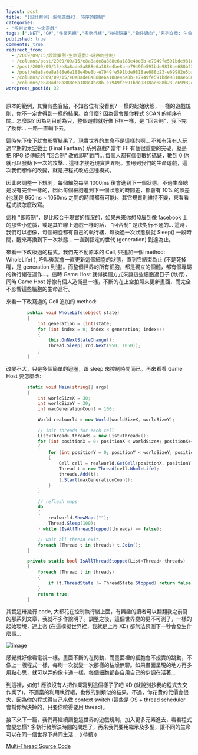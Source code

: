 ```yaml
---
layout: post
title: "[設計案例] 生命遊戲#3, 時序的控制"
categories:
- "系列文章: 生命遊戲"
tags: [".NET","C#","作業系統","多執行緒","技術隨筆","物件導向","系列文章: 生命遊戲"]
published: true
comments: true
redirect_from:
  - /2009/09/15/設計案例-生命遊戲3-時序的控制/
  - /columns/post/2009/09/15/e8a8ade8a888e6a188e4be8b-e7949fe591bde9818ae688b23-e69982e5ba8fe79a84e68ea7e588b6.aspx/
  - /post/2009/09/15/e8a8ade8a888e6a188e4be8b-e7949fe591bde9818ae688b23-e69982e5ba8fe79a84e68ea7e588b6.aspx/
  - /post/e8a8ade8a888e6a188e4be8b-e7949fe591bde9818ae688b23-e69982e5ba8fe79a84e68ea7e588b6.aspx/
  - /columns/2009/09/15/e8a8ade8a888e6a188e4be8b-e7949fe591bde9818ae688b23-e69982e5ba8fe79a84e68ea7e588b6.aspx/
  - /columns/e8a8ade8a888e6a188e4be8b-e7949fe591bde9818ae688b23-e69982e5ba8fe79a84e68ea7e588b6.aspx/
wordpress_postid: 32
---
```


原本的範例，其實有些盲點，不知各位有沒看到? 一樣的起始狀態，一樣的遊戲規則，你不一定會得到一樣的結果。為什麼? 因為這會跟你程式 SCAN 的順序有關。怎麼說? 因為到目前為只，整個遊戲就好像下棋一樣，是 "回合制"，我下完了換你... 一路一直輪下去。

這時先下後下就會影響結果了。現實世界的生命不是這樣的啊... 不知有沒有人玩過早期的太空戰士 (Final Fantasy) 系列遊戲? 當年 FF 有個很重要的突破，就是把 RPG 從傳統的 "回合制" 改成即時戰鬥... 每個人都有個倒數的碼錶，數到 0 你就可以發動下一次的攻擊... 這樣才接近現實世界啊。套用到我們的生命遊戲，這次我們想作的改變，就是把程式改成這種模式。

因此來調整一下規則，每個細胞每隔 1000ms 後會進到下一個狀態。不過生命總是沒有完全一樣的，因此每個細胞進到下一個狀態的時間差，都會有 10% 的誤差 (也就是 950ms ~ 1050ms 之間的時間都有可能)。其它規責則維持不變，來看看程式該怎麼改寫。

這種 "即時制"，是比較合乎現實的情況的，如果未來你想發展到像 facebook 上的那些小遊戲，或是其它線上遊戲一樣的話， "回合制" 是決對行不通的... 這時，我們可以想像，每個細胞都有自己的執行緒，每換過一次狀態後就 Sleep() 一段時間，醒來再換到下一次狀態... 一直到指定的世代 (generation) 到達為止。

來看一下改版過的程式。我們先不動原本的 Cell, 只追加一個 method: WholeLife( ), 呼叫後就會一直更新這個細胞的狀態，直到它結束為止 (不是死掉喔，是 generation 到達)。而整個世界的所有細胞，都是獨立的個體，都有個專屬的執行緒在運作...。這時 Game Host 就得換個方式來讓這些細胞過日子 (執行)，同時 Game Host 好像有個人造衛星一樣，不斷的在上空拍照來更新畫面，而完全不影響這些細胞的生命進行。

來看一下改寫過的 Cell 追加的 method:

```csharp
        public void WholeLife(object state)
        {
            int generation = (int)state;
            for (int index = 0; index < generation; index++)
            {
                this.OnNextStateChange();
                Thread.Sleep(_rnd.Next(950, 1050));
            }
        }
```

改變不大，只是多個簡單的迴圈，跟 sleep 來控制時間而已。再來看看 Game Host 要怎麼改:

```csharp
        static void Main(string[] args)
        {
            int worldSizeX = 30;
            int worldSizeY = 30;
            int maxGenerationCount = 100;

            World realworld = new World(worldSizeX, worldSizeY);

            // init threads for each cell
            List<Thread> threads = new List<Thread>();
            for (int positionX = 0; positionX < worldSizeX; positionX++)
            {
                for (int positionY = 0; positionY < worldSizeY; positionY++)
                {
                    Cell cell = realworld.GetCell(positionX, positionY);
                    Thread t = new Thread(cell.WholeLife);
                    threads.Add(t);
                    t.Start(maxGenerationCount);
                }
            }

            // reflesh maps
            do
            {
                realworld.ShowMaps("");
                Thread.Sleep(100);
            } while (IsAllThreadStopped(threads) == false);

            // wait all thread exit.
            foreach (Thread t in threads) t.Join();
        }

        private static bool IsAllThreadStopped(List<Thread> threads)
        {
            foreach (Thread t in threads)
            {
                if (t.ThreadState != ThreadState.Stopped) return false;
            }
            return true;
        }
```

 

其實這卅幾行 code, 大都花在控制執行緒上面，有興趣的讀者可以翻翻我之前寫的那系列文章，我就不多作說明了。調整之後，這個世界變的更不可測了，一樣的起始環境，連上帝 (在這模擬世界裡，我就是上帝 XD) 都無法預測下一秒會發生什麼事...

![image](/images/2009-09-15-design-case-study-game-of-life-3-timing-control/image.png)

 

感覺就好像看電視一樣。畫面不斷的在閃動，而畫面裡的細胞會不規責的跳動，不像上一版程式一樣，每刷一次就變一次那樣的枯燥無聊。如果畫面呈現的地方再多用點心思，就可以弄的像卡通一樣，每個細胞都各自用自己的步調在活著...

到這裡，如何? 應該沒有人把作業寫到這個樣子了吧 XD (就說別抄我的程式去交作業了)。不適當的利用執行緒，也做的到類似的結果。不過，你花費的代價會很大，因為你的程式得自己來做 context switch (這些是 OS + thread scheduler 會幫你解決掉的，只要你曉得要用 thread)。

接下來下一篇，我們再繼續調整這世界的遊戲規則，加入更多元素進去，看看程式會變怎樣? 多執行緒解決時間的問題了，再來我們要用繼承及多型，讓不同的生命可以在同一個世界下共同生活...  ((待續))

 
[Multi-Thread Source Code](/wp-content/be-files/WindowsLiveWriter/3/5579A0F9/BLOG_3.zip)
